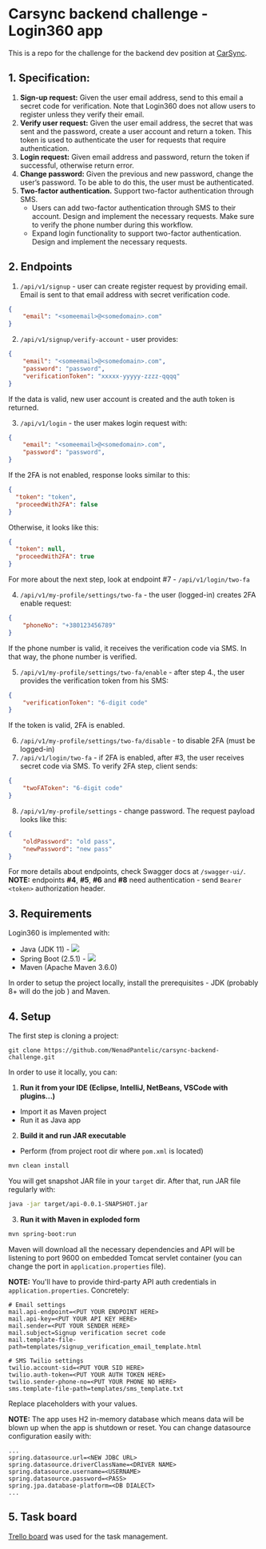 # Carsync backend challenge - Login360 app

This is a repo for the challenge for the backend dev position at [CarSync](https://carsync.io/).

## 1. Specification:
1. **Sign-up request:** Given the user email address, send to this email a secret code for
verification. Note that Login360 does not allow users to register unless they verify their
email.
2. **Verify user request:** Given the user email address, the secret that was sent and the
password, create a user account and return a token. This token is used to authenticate
the user for requests that require authentication.
3. **Login request:** Given email address and password, return the token if successful,
otherwise return error.
4. **Change password:** Given the previous and new password, change the user’s password.
To be able to do this, the user must be authenticated.
5. **Two-factor authentication.** Support two-factor authentication through SMS.
	- Users can add two-factor authentication through SMS to their account. Design
and implement the necessary requests. Make sure to verify the phone number
during this workflow.
	- Expand login functionality to support two-factor authentication. Design and
implement the necessary requests.

## 2. Endpoints

1. `/api/v1/signup` - user can create register request by providing email.  Email is sent to that email address with secret verification code.
```json
{
	"email": "<someemail>@<somedomain>.com"
}
```
2. `/api/v1/signup/verify-account` - user provides:
```json
{
	"email": "<someemail>@<somedomain>.com",
	"password": "password",
	"verificationToken": "xxxxx-yyyyy-zzzz-qqqq"
}

```
If the data is valid, new user account is created and the auth token is returned.

3. `/api/v1/login` - the user makes login request with:
```json
{
	"email": "<someemail>@<somedomain>.com",
	"password": "password",
}

```
If the 2FA is not enabled, response looks similar to this:
```json
{
  "token": "token",
  "proceedWith2FA": false
}
```

Otherwise, it looks like this:
```json
{
  "token": null,
  "proceedWith2FA": true
}

```
For more about the next step, look at endpoint #7 - `/api/v1/login/two-fa`

4. `/api/v1/my-profile/settings/two-fa` - the user (logged-in) creates 2FA enable request:
```json
{
	"phoneNo": "+380123456789"
}
```
If the phone number is valid, it receives the verification code via SMS. In that way, the phone number is verified.

5. `/api/v1/my-profile/settings/two-fa/enable` - after step 4., the user provides the verification token from his SMS:
```json
{
	"verificationToken": "6-digit code"
}
```
If the token is valid, 2FA is enabled.

6. `/api/v1/my-profile/settings/two-fa/disable` - to disable 2FA (must be logged-in)
7. `/api/v1/login/two-fa` - if 2FA is enabled, after #3, the user receives secret code via SMS. To verify 2FA step, client sends:
```json
{
	"twoFAToken": "6-digit code"
}
```
8. `/api/v1/my-profile/settings` - change password. The request payload looks like this:
```json
{
	"oldPassword": "old pass",
	"newPassword": "new pass"	
}

```
For more details about endpoints, check Swagger docs at `/swagger-ui/`.<br>
**NOTE:** endpoints **#4**, **#5**, **#6** and **#8** need authentication - send `Bearer <token>` authorization header.

## 3. Requirements
Login360 is implemented with:
- Java (JDK 11) - ![](https://img.shields.io/badge/Code-Java-informational?style=flat&logo=java&logoColor=white&color=2bbc8a)
- Spring Boot (2.5.1) - ![](https://img.shields.io/badge/Framework-Spring-informational?style=flat&logo=spring&logoColor=white&color=2bbc8a)
- Maven (Apache Maven 3.6.0)

In order to setup the project locally, install the prerequisites - JDK (probably 8+ will do the job ) and Maven.  

## 4. Setup
The first step is cloning a project:
```
git clone https://github.com/NenadPantelic/carsync-backend-challenge.git
```
In order to use it locally, you can:
1. **Run it from your IDE (Eclipse, IntelliJ, NetBeans, VSCode with plugins...)**
- Import it as Maven project
- Run it as Java app
2. **Build it and run  JAR executable**
- Perform (from project root dir where `pom.xml` is located)
```bash
mvn clean install
```
You will get snapshot JAR file in your `target` dir. After that, run JAR file regularly with:
```bash
java -jar target/api-0.0.1-SNAPSHOT.jar
```


3.  **Run it with Maven in exploded form**
```bash
mvn spring-boot:run
```
Maven will download all the necessary dependencies and API will be listening to port 9600 on embedded Tomcat servlet container (you can change the  port in `application.properties` file).

**NOTE:** You'll have to provide third-party API auth credentials in `application.properties`. Concretely:
```
# Email settings
mail.api-endpoint=<PUT YOUR ENDPOINT HERE>
mail.api-key=<PUT YOUR API KEY HERE>
mail.sender=<PUT YOUR SENDER HERE>
mail.subject=Signup verification secret code
mail.template-file-path=templates/signup_verification_email_template.html

# SMS Twilio settings
twilio.account-sid=<PUT YOUR SID HERE>
twilio.auth-token=<PUT YOUR AUTH TOKEN HERE>
twilio.sender-phone-no=<PUT YOUR PHONE NO HERE>
sms.template-file-path=templates/sms_template.txt
```
Replace placeholders with your values.

**NOTE:** The app uses H2 in-memory database which means data will be blown up when the app is shutdown or reset. You can change datasource configuration easily with:
```
...
spring.datasource.url=<NEW JDBC URL>
spring.datasource.driverClassName=<DRIVER NAME>
spring.datasource.username=<USERNAME>
spring.datasource.password=<PASS>
spring.jpa.database-platform=<DB DIALECT>
...
```
## 5. Task board
[Trello board](https://trello.com/b/7Ty3jt9Z/carsync-challenge)  was used for the task management.